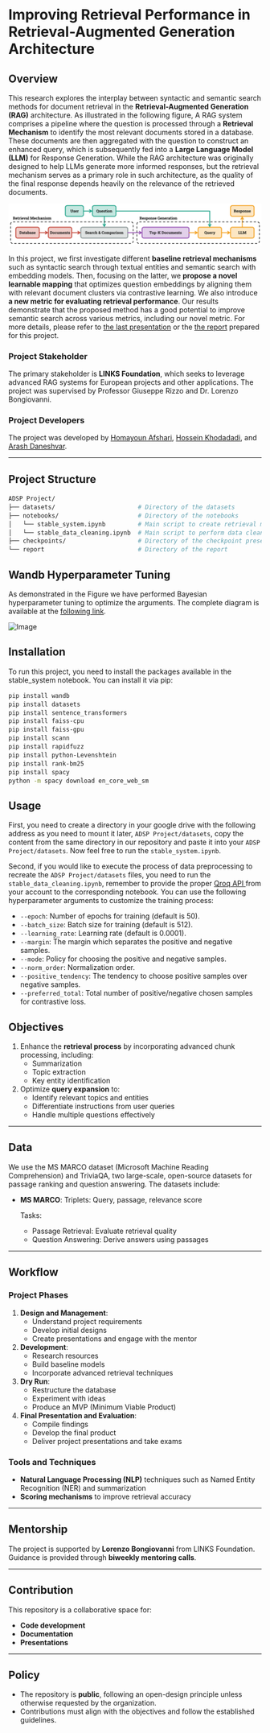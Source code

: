 # Improving Retrieval Performance in Retrieval-Augmented Generation Architecture
## Overview

This research explores the interplay between syntactic and semantic search methods for document retrieval in the **Retrieval-Augmented Generation (RAG)** architecture. As illustrated in the following figure, A RAG system comprises a pipeline where the question is processed through a **Retrieval Mechanism** to identify the most relevant documents stored in a database. These documents are then aggregated with the question to construct an enhanced query, which is subsequently fed into a **Large Language Model (LLM)** for Response Generation. While the RAG architecture was originally designed to help LLMs generate more informed responses, but the retrieval mechanism serves as a primary role in such architecture, as the quality of the final response depends heavily on the relevance of the retrieved documents.

![Image](./extras/teaser.svg)

In this project, we first investigate different **baseline retrieval mechanisms** such as syntactic search through textual entities and semantic search with embedding models. Then, focusing on the latter, we **propose a novel learnable mapping** that optimizes question embeddings by aligning them with relevant document clusters via contrastive learning. We also introduce **a new metric for evaluating retrieval performance**. Our results demonstrate that the proposed method has a good potential to improve semantic search across various metrics, including our novel metric. For more details, please refer to [the last presentation](./checkpoints/checkpoint_03.pdf) or the [the report](./report/t3p9_report.pdf) prepared for this project.

### Project Stakeholder

The primary stakeholder is **LINKS Foundation**, which seeks to leverage advanced RAG systems for European projects and other applications. The project was supervised by Professor Giuseppe Rizzo and Dr. Lorenzo Bongiovanni.

### Project Developers

The project was developed by [Homayoun Afshari](https://www.linkedin.com/in/homayoun-afshari/), [Hossein Khodadadi](https://hossenkhodadadi.github.io/), and [Arash Daneshvar](https://www.linkedin.com/in/arash-daneshvar/).

---
## Project Structure
```bash
ADSP Project/
├── datasets/						# Directory of the datasets
├── notebooks/            			# Directory of the notebooks
│   └── stable_system.ipynb			# Main script to create retrieval mechanisms
│   └── stable_data_cleaning.ipynb	# Main script to perform data cleaning
├── checkpoints/					# Directory of the checkpoint presentations
└── report							# Directory of the report
```

## Wandb Hyperparameter Tuning 

As demonstrated in the Figure we have performed Bayesian hyperparameter tuning to optimize the arguments. The complete diagram is available at the [following link](https://wandb.ai/adsp-gt3-o1/ms-marco/reports/ADSP-gt3--VmlldzoxMTA3OTExOQ?accessToken=3qt191ygaowfk12zgme3665lczudi0bbim9pxfko5qoz01gaeu4fxvunz9fomiuu).

![Image](https://github.com/user-attachments/assets/4ec51116-ce5a-4316-9e06-16361acdc049)

## Installation
To run this project, you need to install the packages available in the stable_system notebook. You can install it via pip:<br/>
```bash
pip install wandb
pip install datasets
pip install sentence_transformers
pip install faiss-cpu
pip install faiss-gpu
pip install scann
pip install rapidfuzz
pip install python-Levenshtein
pip install rank-bm25
pip install spacy
python -m spacy download en_core_web_sm
```

## Usage
First, you need to create a directory in your google drive with the following address as you need to mount it later, `ADSP Project/datasets`, copy the content from the same directory in our repository and paste it into your `ADSP Project/datasets`. Now feel free to run the `stable_system.ipynb`.

Second, if you would like to execute the process of data preprocessing to recreate the `ADSP Project/datasets` files, you need to run the `stable_data_cleaning.ipynb`, remember to provide the proper [Qroq API ](https://groq.com/) from your account to the corresponding notebook. You can use the following hyperparameter arguments to customize the training process:

- `--epoch`: Number of epochs for training (default is 50).
- `--batch_size`: Batch size for training (default is 512).
- `--learning_rate`: Learning rate (default is 0.0001).
- `--margin`: The margin which separates the positive and negative samples.
- `--mode`: Policy for choosing the positive and negative samples.
- `--norm_order`: Normalization order.
- `--positive_tendency`: The tendency to choose positive samples over negative samples.
- `--preferred_total`: Total number of positive/negative chosen samples for contrastive loss.


## Objectives

1. Enhance the **retrieval process** by incorporating advanced chunk processing, including:
   - Summarization
   - Topic extraction
   - Key entity identification
2. Optimize **query expansion** to:
   - Identify relevant topics and entities
   - Differentiate instructions from user queries
   - Handle multiple questions effectively

---

## Data
<!---
We use the **MS MARCO dataset (Microsoft Machine Reading Comprehension)**, a large-scale, open-source dataset for passage ranking and question answering. The dataset includes:
- **Triplets**: Query, passage, relevance score
- Tasks:
  - **Passage Retrieval**: Evaluate retrieval quality
  - **Question Answering**: Derive answers using passages 
--->

We use the MS MARCO dataset (Microsoft Machine Reading Comprehension) and TriviaQA, two large-scale, open-source datasets for passage ranking and question answering. The datasets include:

- **MS MARCO**:
Triplets: Query, passage, relevance score  

  Tasks:
   - Passage Retrieval: Evaluate retrieval quality
   - Question Answering: Derive answers using passages
---

## Workflow

### Project Phases
1. **Design and Management**:
   - Understand project requirements
   - Develop initial designs
   - Create presentations and engage with the mentor
2. **Development**:
   - Research resources
   - Build baseline models
   - Incorporate advanced retrieval techniques
3. **Dry Run**:
   - Restructure the database
   - Experiment with ideas
   - Produce an MVP (Minimum Viable Product)
4. **Final Presentation and Evaluation**:
   - Compile findings
   - Develop the final product
   - Deliver project presentations and take exams

### Tools and Techniques
- **Natural Language Processing (NLP)** techniques such as Named Entity Recognition (NER) and summarization
- **Scoring mechanisms** to improve retrieval accuracy

---

## Mentorship

The project is supported by **Lorenzo Bongiovanni** from LINKS Foundation. Guidance is provided through **biweekly mentoring calls**.

---

## Contribution

This repository is a collaborative space for:
- **Code development**
- **Documentation**
- **Presentations**

---

## Policy

- The repository is **public**, following an open-design principle unless otherwise requested by the organization.
- Contributions must align with the objectives and follow the established guidelines.
